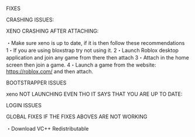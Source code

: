 FIXES

CRASHING ISSUES:

XENO CRASHING AFTER ATTACHING:

・Make sure xeno is up to date, if it is then follow these recommendations
1・If you are using bloxstrap try not using it.
2・Launch Roblox desktop application and join any game from there then attach
3・Attach in the home screen then join a game.
4・Launch a game from the website: https://roblox.com/ and then attach.

BOOTSTRAPPER ISSUES

xeno NOT LAUNCHING EVEN THO IT SAYS THAT YOU ARE UP TO DATE:

LOGIN ISSUES

GLOBAL FIXES IF THE FIXES ABOVES ARE NOT WORKING

・Download VC++ Redistributable

